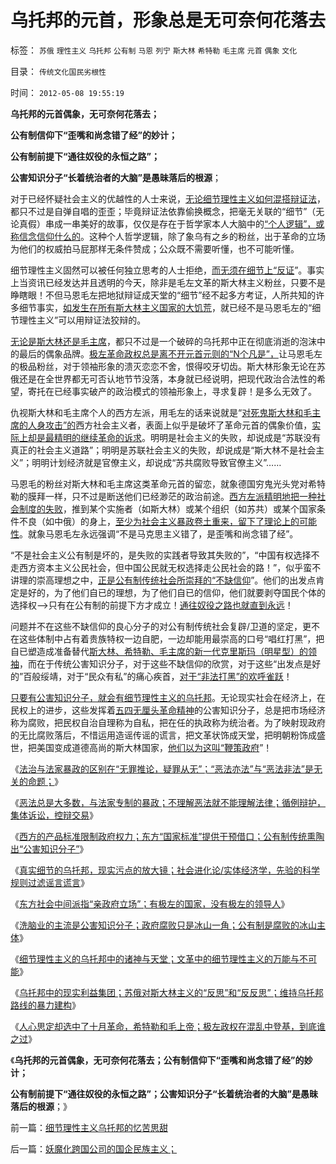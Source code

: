 # 乌托邦的元首，形象总是无可奈何花落去

标签： `苏俄` `理性主义` `乌托邦` `公有制` `马恩` `列宁` `斯大林` `希特勒` `毛主席` `元首` `偶象` `文化` 

目录： `传统文化国民劣根性`

时间： `2012-05-08 19:55:19`

**乌托邦的元首偶象，无可奈何花落去；**

**公有制信仰下“歪嘴和尚念错了经”的妙计；**

**公有制前提下“通往奴役的永恒之路”；**

**公害知识分子“长着统治者的大脑”是愚昧落后的根源**；

对于已经怀疑社会主义的优越性的人士来说，[无论细节理性主义如何混搭辩证法](../../../2012/5/3/“绝对真实”的“细节理性主义”制造谣言.md)，都只不过是自弹自唱的歪歪；毕竟辩证法依靠偷换概念，把毫无关联的“细节”（无论真假）串成一串美好的故事，仅仅是存在于哲学家本人大脑中的[“个人逻辑”，或称信念信仰什么的](../../../2011/2/3/逻辑是实证的延伸方式，数学是定量化的逻辑.md)。这种个人哲学逻辑，除了象乌有之乡的粉丝，出于革命的立场为他们的权威拍马屁那样无条件赞成；公众既不需要听懂，也不可能听懂。

细节理性主义固然可以被任何独立思考的人士拒绝，[而无须在细节上“反证](../../../2012/5/6/真实细节的乌托邦，现实污点的放大镜；.md)”。事实上当资讯已经发达并且透明的今天，除非是毛左文革的斯大林主义粉丝，只要不是睁瞎眼！不但马恩毛左把地狱辩证成天堂的“细节”经不起多方考证，人所共知的许多细节事实，[如发生在所有斯大林主义国家的大饥荒](../../../2009/8/2/英属孟加拉两次大饥荒和经济学家的良心.md)，就已经不是马恩毛左的“细节理性主义”可以用辩证法狡辩的。

[无论是斯大林还是毛主席](../../../2012/5/6/有极左的国家，没有极左的领导人；.md)，都只不过是一个破碎的乌托邦中正在彻底消逝的泡沫中的最后的偶象品牌。[极左革命政权总是离不开元首元则的“N个凡是”，](http://hi.baidu.com/darthchn/blog/item/369488acf4033d004a36d633.html)让马恩毛左的极品粉丝，对于领袖形象的溃灭恋恋不舍，恨得咬牙切齿。斯大林形象无论在苏俄还是在全世界都无可否认地节节没落，本身就已经说明，把现代政治合法性的希望，寄托在已经事实破产的政治模式的领袖形象上，寻求复辟！是多么无效了。

仇视斯大林和毛主席个人的西方左派，用毛左的话来说就是“[对死鬼斯大林和毛主席的人身攻击”的](../../../2010/5/17/袁腾飞绝没有人身攻击却遭毛派人身攻击.md)西方社会主义者，表面上似乎是破坏了革命元首的偶象价值，[实际上却是最精明的继续革命的诉求](../../../2012/4/6/妖魔化毛主席的，不见得是好东西.md)。明明是社会主义的失败，却说成是“苏联没有真正的社会主义道路”；明明是苏联社会主义的失败，却说成是“斯大林不是社会主义”；明明计划经济就是官僚主义，却说成“苏共腐败导致官僚主义”……

马恩毛的粉丝对斯大林和毛主席这类革命元首的留恋，就象德国穷鬼光头党对希特勒的膜拜一样，只不过是断送他们已经渺茫的政治前途。[西方左派精明地把一种社会制度的失败](../../../2011/7/18/明确美式民主优越性，否定“全面西化”.md)，推到某个实施者（如斯大林）或某个组织（如苏共）或某个国家条件不良（如中俄）的身上，[至少为社会主义暴政卷土重来，留下了理论上的可能性](../../../2011/10/24/新制度学派使用纳什均衡代替了边际效用.md)。就象马恩毛左永远强调“不是马克思主义错了，是歪嘴和尚念错了经”。

“不是社会主义公有制是坏的，是失败的实践者导致其失败的”，“中国有权选择不走西方资本主义公民社会，但中国公民就无权选择走公民社会的路！”，似乎蛮不讲理的崇高理想之中，[正是公有制传统社会所崇拜的“不缺信仰](../../../2011/2/15/科学社会进化论是社会科学的基石.md)”。他们的出发点肯定是好的，为了他们自已的理想，为了他们自已的信仰，他们就要剥夺国民个体的选择权——>只有在公有制的前提下方才成立！[通往奴役之路也就直到永远](../../../2012/3/30/国产公知普遍愚昧，仅有“改变”的共识；.md)！

问题并不在这些不缺信仰的良心分子的对公有制传统社会复辟/卫道的坚定，更不在这些体制中占有着贵族特权一边自肥，一边却能用最崇高的口号“唱红打黑”，把自已塑造成准备替代[斯大林、希特勒、毛主席的新一代克里斯玛（明星型）的领袖](../../../2012/2/17/任何革命都是极端的，极端分子就是革命分子.md)，而在于传统公害知识分子，对于这些不缺信仰的欣赏，对于这些“出发点是好的”百般绥靖，对于“民众有私”的痛心疾首，[对于“非法打黑”的欢呼雀跃](../../../2012/4/28/文革和斯大林主义中的被告人利益.md)！

[只要有公害知识分子，就会有细节理性主义的乌托邦](../../../2012/5/5/公害知识分子的恶法之国家标准.md)。无论现实社会在经济上，在民权上的进步，这些发挥着[五四无厘头革命精神](../../../2012/2/9/“无厘头主义”的革命信仰和真实的颠覆逻辑.md)的公害知识分子，总是把市场经济称为腐败，把民权自治自理称为自私，把在任的执政称为统治者。为了映射现政府的无比腐败落后，不惜运用造谣传谣的谎言，把文革状饰成天堂，把明朝粉饰成盛世，把美国变成道德高尚的斯大林国家，[他们以为这叫“鞭策政府](../../../2011/8/15/胡乱批评政府的国民劣根性.md)”！

《[法治与法家暴政的区别在“无罪推论，疑罪从无”；“恶法亦法”与“恶法非法”是无关的命题；](../../../2012/5/5/恶法亦法的法家暴政和无罪推论的法治.md)》

《[恶法总是大多数，与法家专制的暴政；不理解恶法就不能理解法律；循例辩护，集体诉讼，控辩交易](../../../2012/5/5/恶法总是大多数，循例辩护，集体诉讼，控辩交易，法家暴政.md)》

《[西方的产品标准限制政府权力；东方“国家标准”提供干预借口；公有制传统熏陶出“公害知识分子”](../../../2012/5/5/公害知识分子的恶法之国家标准.md)》

《[真实细节的乌托邦，现实污点的放大镜；社会进化论/实体经济学，先验的科学规则过滤谣言谎言](../../../2012/5/6/真实细节的乌托邦，现实污点的放大镜；.md)》

《[东方社会中间派指“亲政府立场”；有极左的国家，没有极左的领导人](../../../2012/5/6/有极左的国家，没有极左的领导人；.md)》

《[洗脑业的主流是公害知识分子；政府腐败只是冰山一角；公有制是腐败的冰山主体](../../../2012/5/6/洗脑业的主流是公害知识分子.md)》

《[细节理性主义的乌托邦中的诸神与天堂；文革中的细节理性主义的万能与不可能](../../../2012/5/7/乌托邦的诸神与天堂.md)》

《[乌托邦中的现实利益集团；苏俄对斯大林主义的“反思”和“反反思”；维持乌托邦路线的暴力建构](../../../2012/5/7/乌托邦中的现实利益集团.md)》

《[人心思定却选中了十月革命，希特勒和毛上帝；极左政权在混乱中登基，到底谁之过](../../../2012/5/8/细节理性主义乌托邦的忆苦思甜.md)》

《**乌托邦的元首偶象，无可奈何花落去；公有制信仰下“歪嘴和尚念错了经”的妙计；**

**公有制前提下“通往奴役的永恒之路”；公害知识分子“长着统治者的大脑”是愚昧落后的根源**；》



前一篇：[细节理性主义乌托邦的忆苦思甜](../../../2012/5/8/细节理性主义乌托邦的忆苦思甜.md)

后一篇：[妖魔化跨国公司的国企民族主义；](../../../2012/5/8/妖魔化跨国公司的国企民族主义；.md)